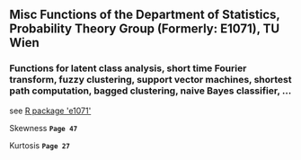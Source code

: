 ## Misc Functions of the Department of Statistics, Probability Theory Group (Formerly: E1071), TU Wien ##

### Functions for latent class analysis, short time Fourier transform, fuzzy clustering, support vector machines, shortest path computation, bagged clustering, naive Bayes classifier, ... ###

see [R package 'e1071'](https://www.google.com/url?sa=t&rct=j&q=&esrc=s&source=web&cd=1&cad=rja&uact=8&ved=0ahUKEwjDw8PLkavbAhUBApoKHf0dB4wQFggqMAA&url=https%3A%2F%2Fcran.r-project.org%2Fweb%2Fpackages%2Fe1071%2Fe1071.pdf&usg=AOvVaw02nj4Mk-mh5km97z9ukTdc)

Skewness **`Page 47`**

Kurtosis **`Page 27`**
